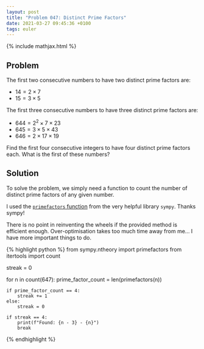 ```yaml
---
layout: post
title: "Problem 047: Distinct Prime Factors"
date: 2021-03-27 09:45:36 +0100
tags: euler
---
```

{% include mathjax.html %}
## Problem
The first two consecutive numbers to have two distinct prime factors are:

- $14 = 2 \times 7$
- $15 = 3 \times 5$

The first three consecutive numbers to have three distinct prime factors are:

- $644 = 2^2 \times 7 \times 23$
- $645 = 3 \times 5 \times 43$
- $646 = 2 \times 17 \times 19$

Find the first four consecutive integers to have four distinct prime factors each. What is the first of these numbers?

## Solution
To solve the problem, we simply need a function to count the number of distinct prime factors of any given number. 

I used the [`primefactors` function](https://docs.sympy.org/latest/modules/ntheory.html#sympy.ntheory.factor_.primefactors) from the very helpful library `sympy`. Thanks sympy!

There is no point in reinventing the wheels if the provided method is efficient enough. Over-optimisation takes too much time away from me... I have more important things to do.

{% highlight python %}
from sympy.ntheory import primefactors
from itertools import count

streak = 0

for n in count(647):
    prime_factor_count = len(primefactors(n))

    if prime_factor_count == 4:
        streak += 1
    else:
        streak = 0

    if streak == 4:
        print(f"Found: {n - 3} - {n}")
        break
{% endhighlight %}